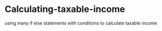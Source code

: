 # Calculating-taxable-income
using many if else statements with conditions to calculate taxable income

